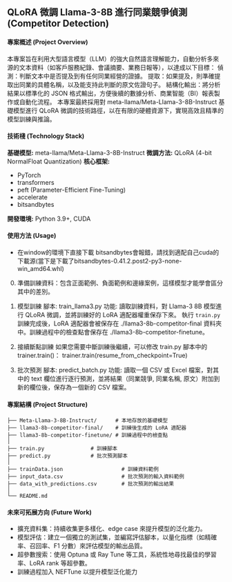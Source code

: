 ## QLoRA 微調 Llama-3-8B 進行同業競爭偵測 (Competitor Detection)

#### 專案概述 (Project Overview)

本專案旨在利用大型語言模型（LLM）的強大自然語言理解能力，自動分析多來源的文本資料（如客戶服務紀錄、會議摘要、業務日報等），以達成以下目標：
偵測：判斷文本中是否提及到有任何同業經營的證據。
提取：如果提及，則準確提取出同業的具體名稱，以及能支持此判斷的原文佐證句子。
結構化輸出：將分析結果以標準化的 JSON 格式輸出，方便後續的數據分析、商業智能（BI）報表製作或自動化流程。
本專案最終採用對 meta-llama/Meta-Llama-3-8B-Instruct 基礎模型進行 QLoRA 微調的技術路徑，以在有限的硬體資源下，實現高效且精準的模型訓練與推論。



#### 技術棧 (Technology Stack)

**基礎模型:** meta-llama/Meta-Llama-3-8B-Instruct
**微調方法:** QLoRA (4-bit NormalFloat Quantization)
**核心框架:**
- PyTorch
- transformers
- peft (Parameter-Efficient Fine-Tuning)
- accelerate
- bitsandbytes

**開發環境:** Python 3.9+, CUDA

#### 使用方法 (Usage)
- 在window的環境下直接下載 bitsandbytes會報錯，請找到適配自己cuda的下載源(當下是下載了bitsandbytes-0.41.2.post2-py3-none-win_amd64.whl)
0. 準備訓練資料：包含正面範例、負面範例和邊緣案例，這樣模型才能學會區分其中的差別。

1. 模型訓練
腳本: train_llama3.py
功能: 讀取訓練資料，對 Llama-3 8B 模型進行 QLoRA 微調，並將訓練好的 LoRA 適配器權重保存下來。
執行 `train.py` 訓練完成後，LoRA 適配器會被保存在 ./llama3-8b-competitor-final 資料夾中。訓練過程中的檢查點會保存在 ./llama3-8b-competitor-finetune。

2. 接續斷點訓練
如果您需要中斷訓練後繼續，可以修改 train.py 腳本中的 trainer.train()：
trainer.train(resume_from_checkpoint=True)

3. 批次預測
腳本: predict_batch.py
功能: 讀取一個 CSV 或 Excel 檔案，對其中的 text 欄位進行逐行預測，並將結果（同業競爭, 同業名稱, 原文）附加到新的欄位後，保存為一個新的 CSV 檔案。

#### 專案結構 (Project Structure)

```
├── Meta-Llama-3-8B-Instruct/      # 本地存放的基礎模型
├── llama3-8b-competitor-final/    # 訓練後生成的 LoRA 適配器
├── llama3-8b-competitor-finetune/ # 訓練過程中的檢查點
│
├── train.py               # 訓練腳本
├── predict.py             # 批次預測腳本
│
├── trainData.json                   # 訓練資料範例
├── input_data.csv                   # 批次預測的輸入資料範例
├── data_with_predictions.csv        # 批次預測的輸出結果
│
└── README.md                  
```

#### 未來可拓展方向 (Future Work)
- 擴充資料集：持續收集更多樣化、edge case 來提升模型的泛化能力。
- 模型評估：建立一個獨立的測試集，並編寫評估腳本，以量化指標（如精確率、召回率、F1 分數）來評估模型的輸出品質。
- 超參數搜索：使用 Optuna 或 Ray Tune 等工具，系統性地尋找最佳的學習率、LoRA rank 等超參數。
- 訓練過程加入 NEFTune 以提升模型泛化能力
